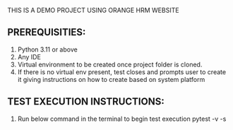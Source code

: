 THIS IS A DEMO PROJECT USING ORANGE HRM WEBSITE

PREREQUISITIES:
--------------
1. Python 3.11 or above
2. Any IDE
3. Virtual environment to be created once project folder is cloned.
4. If there is no virtual env present, test closes and prompts user to create it giving instructions on how to create based on system platform

TEST EXECUTION INSTRUCTIONS:
----------------------------
1. Run below command in the terminal to begin test execution
            pytest -v -s